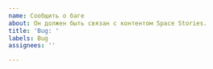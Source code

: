 ```yaml
---
name: Сообщить о баге
about: Он должен быть связан с контентом Space Stories.
title: 'Bug: '
labels: Bug
assignees: ''

---
```



